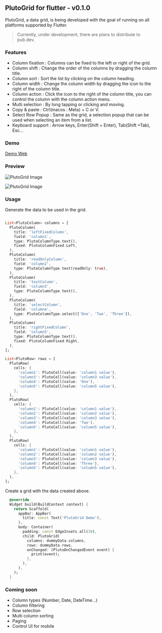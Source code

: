## PlutoGrid for flutter - v0.1.0

PlutoGrid, a data grid, is being developed with the goal of running on all platforms supported by Flutter.

> Currently, under development, there are plans to distribute to pub.dev.

### Features  
* Column fixation : Columns can be fixed to the left or right of the grid.
* Column shift : Change the order of the columns by dragging the column title.
* Column sort : Sort the list by clicking on the column heading.
* Column width : Change the column width by dragging the icon to the right of the column title.
* Column action : Click the icon to the right of the column title, you can control the column with the column action menu.
* Multi selection : By long tapping or clicking and moving.
* Copy & paste : Ctrl(macos : Meta) + C or V.
* Select Row Popup : Same as the grid, a selection popup that can be used when selecting an item from a list.
* Keyboard support : Arrow keys, Enter(Shift + Enter), Tab(Shift +Tab), Esc...

### Demo
[Demo Web](https://bosskmk.github.io/build/web/index.html)

### Preview

![PlutoGrid Image](https://bosskmk.github.io/images/pluto_grid_img1.jpg)

![PlutoGrid Image](https://bosskmk.github.io/images/pluto_grid_img2.jpg)

### Usage
Generate the data to be used in the grid.
```dart

List<PlutoColumn> columns = [
  PlutoColumn(
    title: 'leftFixedColumn',
    field: 'column1',
    type: PlutoColumnType.text(),
    fixed: PlutoColumnFixed.Left,
  ),
  PlutoColumn(
    title: 'readOnlyColumn',
    field: 'column2',
    type: PlutoColumnType.text(readOnly: true),
  ),
  PlutoColumn(
    title: 'textColumn',
    field: 'column3',
    type: PlutoColumnType.text(),
  ),
  PlutoColumn(
    title: 'selectColumn',
    field: 'column4',
    type: PlutoColumnType.select(['One', 'Two', 'Three']),
  ),
  PlutoColumn(
    title: 'rightFixedColumn',
    field: 'column5',
    type: PlutoColumnType.text(),
    fixed: PlutoColumnFixed.Right,
  ),
];

List<PlutoRow> rows = [
  PlutoRow(
    cells: {
      'column1': PlutoCell(value: 'column1 value'),
      'column3': PlutoCell(value: 'column3 value'),
      'column4': PlutoCell(value: 'One'),
      'column5': PlutoCell(value: 'column5 value'),
    }, 
  ),
  PlutoRow(
    cells: {
      'column1': PlutoCell(value: 'column1 value'),
      'column2': PlutoCell(value: 'column2 value'),
      'column3': PlutoCell(value: 'column3 value'),
      'column4': PlutoCell(value: 'Two'),
      'column5': PlutoCell(value: 'column5 value'),
    }, 
  ),
  PlutoRow(
    cells: {
      'column1': PlutoCell(value: 'column1 value'),
      'column2': PlutoCell(value: 'column2 value'),
      'column3': PlutoCell(value: 'column3 value'),
      'column4': PlutoCell(value: 'Three'),
      'column5': PlutoCell(value: 'column5 value'),
    }, 
  ),
];
```

Create a grid with the data created above.
```dart
  @override
  Widget build(BuildContext context) {
    return Scaffold(
      appBar: AppBar(
        title: const Text('PlutoGrid Demo'),
      ),
      body: Container(
        padding: const EdgeInsets.all(30),
        child: PlutoGrid(
          columns: dummyData.columns,
          rows: dummyData.rows,
          onChanged: (PlutoOnChangedEvent event) {
            print(event);
          },
        ),
      ),
    );
  }
```

### Coming soon

* Column types (Number, Date, DateTime...)
* Column filtering
* Row selection
* Multi column sorting
* Paging
* Control UI for mobile